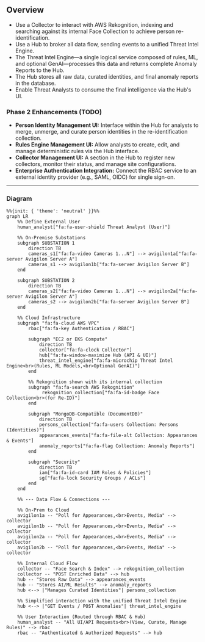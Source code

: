 ## Overview
- Use a Collector to interact with AWS Rekognition, indexing and searching against its internal Face Collection to achieve person re-identification.
- Use a Hub to broker all data flow, sending events to a unified Threat Intel Engine.
- The Threat Intel Engine—a single logical service composed of rules, ML, and optional GenAI—processes this data and returns complete Anomaly Reports to the Hub.
- The Hub stores all raw data, curated identities, and final anomaly reports in the database.
- Enable Threat Analysts to consume the final intelligence via the Hub's UI.

### Phase 2 Enhancements (TODO)

- **Person Identity Management UI:** Interface within the Hub for analysts to merge, unmerge, and curate person identities in the re-identification collection.
- **Rules Engine Management UI:** Allow analysts to create, edit, and manage deterministic rules via the Hub interface.
- **Collector Management UI:** A section in the Hub to register new collectors, monitor their status, and manage site configurations.
- **Enterprise Authentication Integration:** Connect the RBAC service to an external identity provider (e.g., SAML, OIDC) for single sign-on.

---

### Diagram

```mermaid
%%{init: { 'theme': 'neutral' }}%%
graph LR
    %% Define External User
    human_analyst["fa:fa-user-shield Threat Analyst (User)"]

    %% On-Premise Substations
    subgraph SUBSTATION 1
        direction TB
        cameras_s1["fa:fa-video Cameras 1...N"] --> avigilon1a["fa:fa-server Avigilon Server A"]
        cameras_s1 --> avigilon1b["fa:fa-server Avigilon Server B"]
    end

    subgraph SUBSTATION 2
        direction TB
        cameras_s2["fa:fa-video Cameras 1...N"] --> avigilon2a["fa:fa-server Avigilon Server A"]
        cameras_s2 --> avigilon2b["fa:fa-server Avigilon Server B"]
    end

    %% Cloud Infrastructure
    subgraph "fa:fa-cloud AWS VPC"
        rbac["fa:fa-key Authentication / RBAC"]
        
        subgraph "EC2 or EKS Compute"
            direction TB
            collector["fa:fa-clock Collector"]
            hub["fa:fa-window-maximize Hub (API & UI)"]
            threat_intel_engine["fa:fa-microchip Threat Intel Engine<br>(Rules, ML Models,<br>Optional GenAI)"]
        end

        %% Rekognition shown with its internal collection
        subgraph "fa:fa-search AWS Rekognition"
             rekognition_collection["fa:fa-id-badge Face Collection<br>(for Re-ID)"]
        end

        subgraph "MongoDB-Compatible (DocumentDB)"
            direction TB
            persons_collection["fa:fa-users Collection: Persons (Identities)"]
            appearances_events["fa:fa-file-alt Collection: Appearances & Events"]
            anomaly_reports["fa:fa-flag Collection: Anomaly Reports"]
        end
        
        subgraph "Security"
            direction TB
            iam["fa:fa-id-card IAM Roles & Policies"]
            sg["fa:fa-lock Security Groups / ACLs"]
        end
    end

    %% --- Data Flow & Connections ---

    %% On-Prem to Cloud
    avigilon1a -- "Poll for Appearances,<br>Events, Media" --> collector
    avigilon1b -- "Poll for Appearances,<br>Events, Media" --> collector
    avigilon2a -- "Poll for Appearances,<br>Events, Media" --> collector
    avigilon2b -- "Poll for Appearances,<br>Events, Media" --> collector

    %% Internal Cloud Flow
    collector -- "Face Search & Index" --> rekognition_collection
    collector -- "POST Enriched Data" --> hub
    hub -- "Stores Raw Data" --> appearances_events
    hub -- "Stores AI/ML Results" --> anomaly_reports
    hub <--> |"Manages Curated Identities"| persons_collection
    
    %% Simplified interaction with the unified Threat Intel Engine
    hub <--> |"GET Events / POST Anomalies"| threat_intel_engine
    
    %% User Interaction (Routed through RBAC & Hub)
    human_analyst -- "All UI/API Requests<br>(View, Curate, Manage Rules)" --> rbac
    rbac -- "Authenticated & Authorized Requests" --> hub
